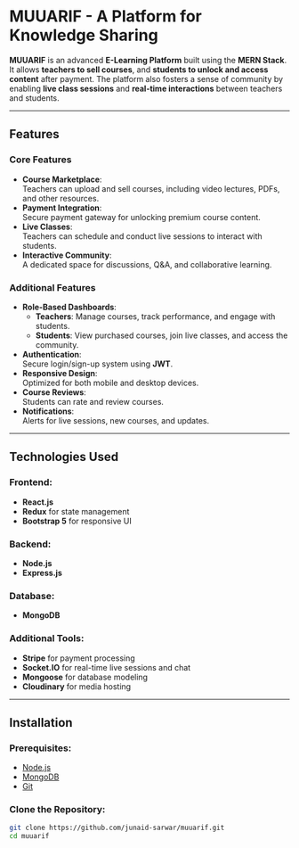 # MUUARIF - A Platform for Knowledge Sharing

**MUUARIF** is an advanced **E-Learning Platform** built using the **MERN Stack**. It allows **teachers to sell courses**, and **students to unlock and access content** after payment. The platform also fosters a sense of community by enabling **live class sessions** and **real-time interactions** between teachers and students.

---

## Features

### Core Features
- **Course Marketplace**:  
  Teachers can upload and sell courses, including video lectures, PDFs, and other resources.
- **Payment Integration**:  
  Secure payment gateway for unlocking premium course content.
- **Live Classes**:  
  Teachers can schedule and conduct live sessions to interact with students.
- **Interactive Community**:  
  A dedicated space for discussions, Q&A, and collaborative learning.

### Additional Features
- **Role-Based Dashboards**:  
  - **Teachers**: Manage courses, track performance, and engage with students.
  - **Students**: View purchased courses, join live classes, and access the community.
- **Authentication**:  
  Secure login/sign-up system using **JWT**.
- **Responsive Design**:  
  Optimized for both mobile and desktop devices.
- **Course Reviews**:  
  Students can rate and review courses.
- **Notifications**:  
  Alerts for live sessions, new courses, and updates.

---

## Technologies Used

### Frontend:
- **React.js**
- **Redux** for state management
- **Bootstrap 5** for responsive UI

### Backend:
- **Node.js**
- **Express.js**

### Database:
- **MongoDB**

### Additional Tools:
- **Stripe** for payment processing
- **Socket.IO** for real-time live sessions and chat
- **Mongoose** for database modeling
- **Cloudinary** for media hosting

---

## Installation

### Prerequisites:
- [Node.js](https://nodejs.org/)
- [MongoDB](https://www.mongodb.com/)
- [Git](https://git-scm.com/)

### Clone the Repository:
```bash
git clone https://github.com/junaid-sarwar/muuarif.git
cd muuarif
